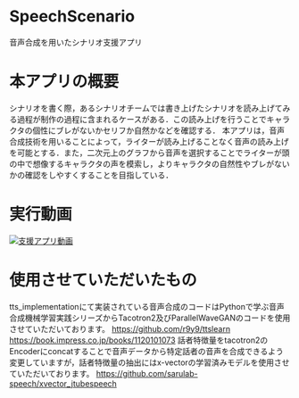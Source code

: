 # SpeechScenario
音声合成を用いたシナリオ支援アプリ

# 本アプリの概要
シナリオを書く際，あるシナリオチームでは書き上げたシナリオを読み上げてみる過程が制作の過程に含まれるケースがある．この読み上げを行うことでキャラクタの個性にブレがないかセリフか自然かなどを確認する．
本アプリは，音声合成技術を用いることによって，ライターが読み上げることなく音声の読み上げを可能とする．また，二次元上のグラフから音声を選択することでライターが頭の中で想像するキャラクタの声を模索し，よりキャラクタの自然性やブレがないかの確認をしやすくすることを目指している．

# 実行動画
[![支援アプリ動画](https://img.youtube.com/vi/3ilFax8-2Bw/0.jpg)](https://www.youtube.com/watch?v=3ilFax8-2Bw)

# 使用させていただいたもの
tts_implementationにて実装されている音声合成のコードはPythonで学ぶ音声合成機械学習実践シリーズからTacotron2及びParallelWaveGANのコードを使用させていただいております。
https://github.com/r9y9/ttslearn
https://book.impress.co.jp/books/1120101073
話者特徴量をtacotron2のEncoderにconcatすることで音声データから特定話者の音声を合成できるよう変更していますが，話者特徴量の抽出にはx-vectorの学習済みモデルを使用させていただいております。
https://github.com/sarulab-speech/xvector_jtubespeech
